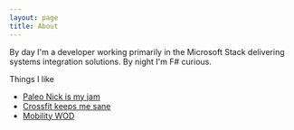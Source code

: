 ```yaml
---
layout: page
title: About
---
```


By day I'm a developer working primarily in the Microsoft Stack delivering systems integration solutions.
By night I'm F# curious.

Things I like
- [Paleo Nick is my jam](http://www.paleonick.com)
- [Crossfit keeps me sane](http://www.crossfit.com)
- [Mobility WOD](http://www.mobilitywod.com)